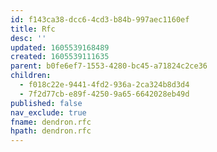 ```yaml
---
id: f143ca38-dcc6-4cd3-b84b-997aec1160ef
title: Rfc
desc: ''
updated: 1605539168489
created: 1605539111635
parent: b0fe6ef7-1553-4280-bc45-a71824c2ce36
children:
  - f018c22e-9441-4fd2-936a-2ca324b8d3d4
  - 7f2d77cb-e89f-4250-9a65-6642028eb49d
published: false
nav_exclude: true
fname: dendron.rfc
hpath: dendron.rfc
---
```



